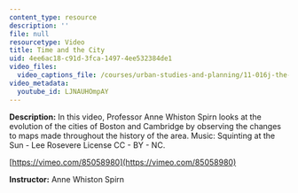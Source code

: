 ```yaml
---
content_type: resource
description: ''
file: null
resourcetype: Video
title: Time and the City
uid: 4ee6ac18-c91d-3fca-1497-4ee532384de1
video_files:
  video_captions_file: /courses/urban-studies-and-planning/11-016j-the-once-and-future-city-spring-2015/assignments/assignment-3-your-site-over-time/time-and-the-city/LJNAUHOmpAY.vtt
video_metadata:
  youtube_id: LJNAUHOmpAY
---
```


**Description:** In this video, Professor Anne Whiston Spirn looks at the evolution of the cities of Boston and Cambridge by observing the changes to maps made throughout the history of the area. Music: Squinting at the Sun - Lee Rosevere License CC - BY - NC.

[https://vimeo.com/85058980](https://vimeo.com/85058980)

**Instructor:** Anne Whiston Spirn